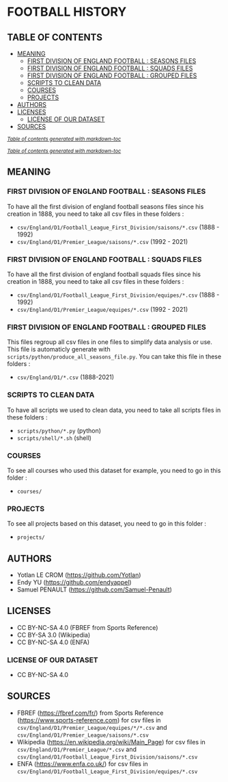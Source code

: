 # FOOTBALL HISTORY

## TABLE OF CONTENTS

- [MEANING](#meaning)
  * [FIRST DIVISION OF ENGLAND FOOTBALL : SEASONS FILES](#first-division-of-england-football--seasons-files)
  * [FIRST DIVISION OF ENGLAND FOOTBALL : SQUADS FILES](#first-division-of-england-football--squads-files)
  * [FIRST DIVISION OF ENGLAND FOOTBALL : GROUPED FILES](#first-division-of-england-football--grouped-files)
  * [SCRIPTS TO CLEAN DATA](#scripts-to-clean-data)
  * [COURSES](#courses)
  * [PROJECTS](#projects)
- [AUTHORS](#authors)
- [LICENSES](#licenses)
  * [LICENSE OF OUR DATASET](#license-of-our-dataset)
- [SOURCES](#sources)

<small><i><a href='http://ecotrust-canada.github.io/markdown-toc/'>Table of contents generated with markdown-toc</a></i></small>


<small><i><a href='http://ecotrust-canada.github.io/markdown-toc/'>Table of contents generated with markdown-toc</a></i></small>

## MEANING

### FIRST DIVISION OF ENGLAND FOOTBALL : SEASONS FILES
To have all the first division of england football seasons files since his creation in 1888, you need to take all csv files in these folders :
- `csv/England/D1/Football_League_First_Division/saisons/*.csv` (1888 - 1992)
- `csv/England/D1/Premier_League/saisons/*.csv` (1992 - 2021)

### FIRST DIVISION OF ENGLAND FOOTBALL : SQUADS FILES
To have all the first division of england football squads files since his creation in 1888, you need to take all csv files in these folders :
- `csv/England/D1/Football_League_First_Division/equipes/*.csv` (1888 - 1992)
- `csv/England/D1/Premier_League/equipes/*.csv` (1992 - 2021)

### FIRST DIVISION OF ENGLAND FOOTBALL : GROUPED FILES
This files regroup all csv files in one files to simplify data analysis or use. This file is automaticly generate with `scripts/python/produce_all_seasons_file.py`. You can take this file in these folders :
- `csv/England/D1/*.csv` (1888-2021)

### SCRIPTS TO CLEAN DATA
To have all scripts we used to clean data, you need to take all scripts files in these folders :
- `scripts/python/*.py` (python)
- `scripts/shell/*.sh` (shell)

### COURSES
To see all courses who used this dataset for example, you need to go in this folder :
- `courses/`

### PROJECTS
To see all projects based on this dataset, you need to go in this folder :
- `projects/`

## AUTHORS
- Yotlan LE CROM (<https://github.com/Yotlan>)
- Endy YU (<https://github.com/endyappel>)
- Samuel PENAULT (<https://github.com/Samuel-Penault>)

## LICENSES
- CC BY-NC-SA 4.0 (FBREF from Sports Reference)
- CC BY-SA 3.0 (Wikipedia)
- CC BY-NC-SA 4.0 (ENFA)

### LICENSE OF OUR DATASET
- CC BY-NC-SA 4.0

## SOURCES
- FBREF (<https://fbref.com/fr/>) from Sports Reference (<https://www.sports-reference.com>) for csv files in `csv/England/D1/Premier_League/equipes/*/*.csv` and `csv/England/D1/Premier_League/saisons/*.csv`
- Wikipedia (<https://en.wikipedia.org/wiki/Main_Page>) for csv files in `csv/England/D1/Premier_League/*.csv` and `csv/England/D1/Football_League_First_Division/saisons/*.csv`
- ENFA (<https://www.enfa.co.uk/>) for csv files in `csv/England/D1/Football_League_First_Division/equipes/*.csv`

